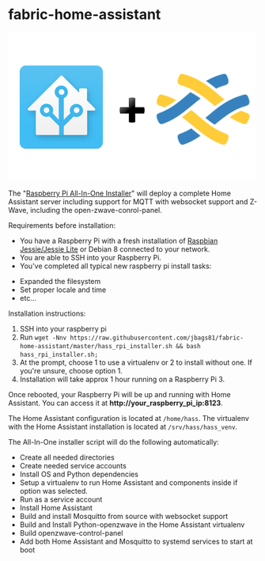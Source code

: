 # fabric-home-assistant


 ![image](images/hass_plu_fabric_logo.png)

 The "[Raspberry Pi All-In-One Installer](https://github.com/jbags81/fabric-home-assistant)" will deploy a complete Home Assistant server including support for MQTT with websocket support and Z-Wave, including the open-zwave-conrol-panel.

 Requirements before installation:

 * You have a Raspberry Pi with a fresh installation of [Raspbian Jessie/Jessie Lite](https://www.raspberrypi.org/downloads/raspbian/) or Debian 8 connected to your network.
 * You are able to SSH into your Raspberry Pi.
 * You've completed all typical new raspberry pi install tasks:
  - Expanded the filesystem
  - Set proper locale and time
  - etc...


 Installation instructions:

  1. SSH into your raspberry pi
  2. Run ``` wget -Nnv https://raw.githubusercontent.com/jbags81/fabric-home-assistant/master/hass_rpi_installer.sh && bash hass_rpi_installer.sh; ```
  3. At the prompt, choose 1 to use a virtualenv or 2 to install without one. If you're unsure, choose option 1.
  4. Installation will take approx 1 hour running on a Raspberry Pi 3.


 Once rebooted, your Raspberry Pi will be up and running with Home Assistant. You can access it at **http://your_raspberry_pi_ip:8123**.

 The Home Assistant configuration is located at ```/home/hass```. The virtualenv with the Home Assistant installation is located at ```/srv/hass/hass_venv```.

 The All-In-One installer script will do the following automatically:

 *  Create all needed directories
 *  Create needed service accounts
 *  Install OS and Python dependencies
 *  Setup a virtualenv to run Home Assistant and components inside if option was selected.
 *  Run as a service account
 *  Install Home Assistant
 *  Build and install Mosquitto from source with websocket support
 *  Build and Install Python-openzwave in the Home Assistant virtualenv
 *  Build openzwave-control-panel
 *  Add both Home Assistant and Mosquitto to systemd services to start at boot
